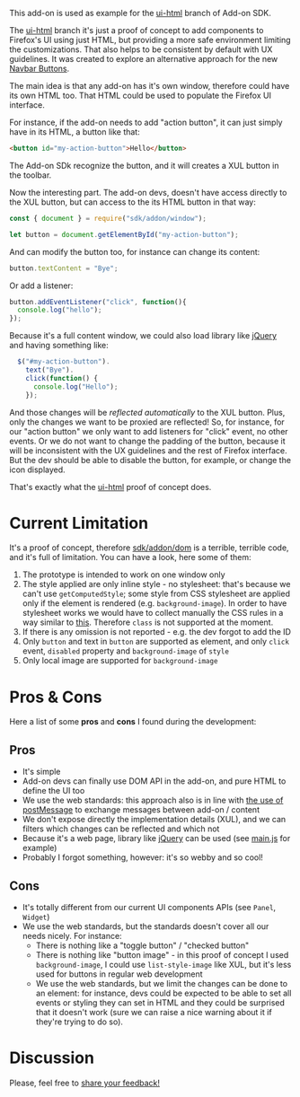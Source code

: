 This add-on is used as example for the
[ui-html](https://github.com/ZER0/addon-sdk/tree/ui-html) branch of Add-on SDK.

The [ui-html](https://github.com/ZER0/addon-sdk/tree/ui-html) branch it's just
a proof of concept to add components to
Firefox's UI using just HTML, but providing a more safe environment limiting the
customizations. That also helps to be consistent by default with UX guidelines.
It was created to explore an alternative approach for the new
[Navbar Buttons](https://github.com/mozilla/addon-sdk/wiki/JEP-Navbar-Buttons).

The main idea is that any add-on has it's own window, therefore could have its
own HTML too. That HTML could be used to populate the Firefox UI interface.

For instance, if the add-on needs to add "action button", it can just simply
have in its HTML, a button like that:

```html
<button id="my-action-button">Hello</button>
```

The Add-on SDk recognize the button, and it will creates a XUL button in the
toolbar.

Now the interesting part. The add-on devs, doesn't have access directly to the
XUL button, but can access to the its HTML button in that way:

```js
const { document } = require("sdk/addon/window");

let button = document.getElementById("my-action-button");
```

And can modify the button too, for instance can change its content:

```js
button.textContent = "Bye";
```

Or add a listener:

```js
button.addEventListener("click", function(){
  console.log("hello");
});
```

Because it's a full content window, we could also load library like
[jQuery](http://jquery.com) and having something like:

```js
  $("#my-action-button").
    text("Bye").
    click(function() {
      console.log("Hello");
    });
```

And those changes will be *reflected automatically* to the XUL button. Plus,
only the changes we want to be proxied are reflected! So, for instance, for our
"action button" we only want to add listeners for "click" event, no other
events. Or we do not want to change the padding of the button, because it will
be inconsistent with the UX guidelines and the rest of Firefox interface. But
the dev should be able to disable the button, for example, or change the icon
displayed.

That's exactly what the [ui-html](https://github.com/ZER0/addon-sdk/tree/ui-html)
proof of concept does.

# Current Limitation

It's a proof of concept, therefore
[sdk/addon/dom](https://github.com/ZER0/addon-sdk/blob/ui-html/lib/sdk/addon/dom.js)
is a terrible, terrible code, and it's full of limitation. You can have a look,
here some of them:

1. The prototype is intended to work on one window only
2. The style applied are only inline style - no stylesheet: that's because we
   can't use `getComputedStyle`; some style from CSS stylesheet are applied only
   if the element is rendered (e.g. `background-image`). In order to have
   stylesheet works we would have to collect manually the CSS rules in a way
   similar to [this](https://gist.github.com/ZER0/5267608). Therefore `class` is
   not supported at the moment.
3. If there is any omission is not reported - e.g. the dev forgot to add the ID
4. Only `button` and text in `button` are supported as element, and only `click`
   event, `disabled` property and `background-image` of `style`
5. Only local image are supported for `background-image`

# Pros & Cons

Here a list of some **pros** and **cons** I found during the development:

## Pros
- It's simple
- Add-on devs can finally use DOM API in the add-on, and pure HTML to
define the UI too
- We use the web standards: this approach also is in line with
[the use of postMessage](https://gist.github.com/ZER0/5209412) to exchange
messages between add-on / content
- We don't expose directly the implementation
details (XUL), and we can filters which changes can be reflected and which not
- Because it's a web page, library like [jQuery](http://jquery.com) can be
used (see [main.js](https://github.com/ZER0/ui-html-addon/blob/master/lib/main.js)
for example)
- Probably I forgot something, however: it's so webby and so cool!

## Cons
- It's totally different from our current UI components APIs (see `Panel`,
`Widget`)
- We use the web standards, but the standards doesn't cover all our needs nicely.
For instance:
  - There is nothing like a "toggle button" / "checked button"
  - There is nothing like "button image" - in this proof of concept I used
    `background-image`, I could use `list-style-image` like XUL, but
    it's less used for buttons in regular web development
  - We use the web standards, but we limit the changes can be done to an element:
    for instance, devs could be expected to be able to set all events or styling
    they can set in HTML and they could be surprised that it doesn't work
    (sure we can raise a nice warning about it if they're trying to do so).

# Discussion

Please, feel free to [share your feedback!](https://etherpad.mozilla.org/ui-html)

